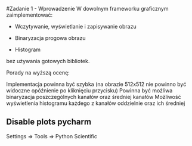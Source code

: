 #Zadanie 1 - Wprowadzenie
W dowolnym frameworku graficznym zaimplementować:

- Wczytywanie, wyświetlanie i zapisywanie obrazu

- Binaryzacja progowa obrazu

- Histogram

bez używania gotowych bibliotek.

Porady na wyższą ocenę:

Implementacja powinna być szybka (na obrazie 512x512 nie powinno być widoczne opóźnienie po kliknięciu przycisku)
Powinna być możliwa binaryzacja poszczególnych kanałów oraz średniej kanałów
Możliwość wyświetlenia histogramu każdego z kanałów oddzielnie oraz ich średniej

## Disable plots pycharm
Settings => Tools => Python Scientific